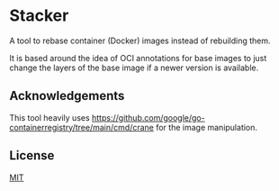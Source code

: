 # Stacker

A tool to rebase container (Docker) images instead of rebuilding them.

It is based around the idea of OCI annotations for base images to just change the layers of the base image if a newer version is available.

## Acknowledgements

This tool heavily uses https://github.com/google/go-containerregistry/tree/main/cmd/crane for the image manipulation.

## License

[MIT](./LICENSE)
